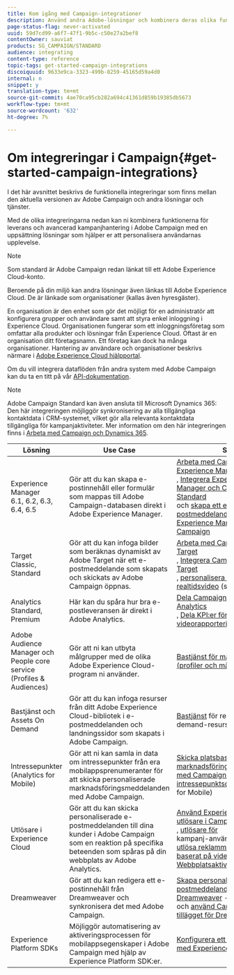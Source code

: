 ```yaml
---
title: Kom igång med Campaign-integrationer
description: Använd andra Adobe-lösningar och kombinera deras olika funktioner med Campaign.
page-status-flag: never-activated
uuid: 59d7cd99-a6f7-47f1-9b5c-c50e27a2bef8
contentOwner: sauviat
products: SG_CAMPAIGN/STANDARD
audience: integrating
content-type: reference
topic-tags: get-started-campaign-integrations
discoiquuid: 9633e9ca-3323-499b-8259-45165d59a4d0
internal: n
snippet: y
translation-type: tm+mt
source-git-commit: 4ae70ca95cb282a694c41361d859b19385db5673
workflow-type: tm+mt
source-wordcount: '632'
ht-degree: 7%

---
```



# Om integreringar i Campaign{#get-started-campaign-integrations}

I det här avsnittet beskrivs de funktionella integreringar som finns mellan den aktuella versionen av Adobe Campaign och andra lösningar och tjänster.

Med de olika integreringarna nedan kan ni kombinera funktionerna för leverans och avancerad kampanjhantering i Adobe Campaign med en uppsättning lösningar som hjälper er att personalisera användarnas upplevelse.

>[!NOTE]
>
> Som standard är Adobe Campaign redan länkat till ett Adobe Experience Cloud-konto.

Beroende på din miljö kan andra lösningar även länkas till Adobe Experience Cloud. De är länkade som organisationer (kallas även hyresgäster).

En organisation är den enhet som gör det möjligt för en administratör att konfigurera grupper och användare samt att styra enkel inloggning i Experience Cloud. Organisationen fungerar som ett inloggningsföretag som omfattar alla produkter och lösningar från Experience Cloud. Oftast är en organisation ditt företagsnamn. Ett företag kan dock ha många organisationer. Hantering av användare och organisationer beskrivs närmare i [Adobe Experience Cloud hjälpportal](https://docs.adobe.com/content/help/en/core-services/interface/manage-users-and-products/organizations.html).

Om du vill integrera dataflöden från andra system med Adobe Campaign kan du ta en titt på vår [API-dokumentation](../../api/using/get-started-apis.md).

>[!NOTE]
>
>Adobe Campaign Standard kan även ansluta till Microsoft Dynamics 365: Den här integreringen möjliggör synkronisering av alla tillgängliga kontaktdata i CRM-systemet, vilket gör alla relevanta kontaktdata tillgängliga för kampanjaktiviteter. Mer information om den här integreringen finns i [Arbeta med Campaign och Dynamics 365](../../integrating/using/working-with-campaign-standard-and-microsoft-dynamics-365.md).


<table> 
 <thead> 
  <tr> 
   <th> Lösning<br /> </th> 
   <th> Use Case<br /> </th> 
   <th> Se<br /> </th> 
  </tr> 
 </thead> 
 <tbody> 
  <tr> 
   <td> Experience Manager<br /> 6.1, 6.2, 6.3, 6.4, 6.5<br /> </td> 
   <td> Gör att du kan skapa e-postinnehåll eller formulär som mappas till Adobe Campaign-databasen direkt i Adobe Experience Manager.<br /> </td> 
   <td> 
     <a href="../../integrating/using/integrating-with-experience-manager.md">Arbeta med Campaign och Experience Manager</a><br/>, <a href="https://helpx.adobe.com/experience-manager/6-4/sites/administering/using/campaignstandard.html">Integrera Experience Manager och Campaign Standard</a> <br/>och <a href="https://docs.campaign.adobe.com/doc/standard/getting_started/en/ACS_AEM.html">skapa ett e-postmeddelande med Experience Manager och Campaign</a> 
    </td> 
  </tr> 
  <tr> 
   <td> Target<br /> Classic, Standard<br /> </td> 
   <td> Gör att du kan infoga bilder som beräknas dynamiskt av Adobe Target när ett e-postmeddelande som skapats och skickats av Adobe Campaign öppnas.<br /> </td> 
   <td> 
    <a href="../../integrating/using/about-campaign-target-integration.md">Arbeta med Campaign och Target</a> <br/>, <a href="https://docs.adobe.com/content/help/en/target/using/integrate/campaign-and-target.html">Integrera Campaign och Target</a><br/>, <a href="https://helpx.adobe.com/marketing-cloud/how-to/email-marketing.html">personalisera e-postbilder i realtidsvideo</a> (steg 3)
    </td> 
  </tr> 
  <tr> 
   <td> Analytics<br /> Standard, Premium <br /> </td> 
   <td> Här kan du spåra hur bra e-postleveransen är direkt i Adobe Analytics.<br /> </td> 
   <td> 
    <a href="../../integrating/using/about-campaign-analytics-integration.md">Dela Campaign-data med Analytics</a><br/>, <a href="https://helpx.adobe.com/marketing-cloud/how-to/email-marketing.html">Dela KPI:er för integrerad videorapportering</a> (steg 1)
    </td> 
  </tr> 
  <tr> 
   <td> Adobe Audience Manager och People core service (Profiles &amp; Audiences)<br /> </td> 
   <td> Gör att ni kan utbyta målgrupper med de olika Adobe Experience Cloud-program ni använder.<br /> </td> 
   <td> <a href="../../integrating/using/about-campaign-audience-manager-or-people-core-service-integration.md">Bastjänst för människor (profiler och målgrupper)</a><br /> </td> 
  </tr> 
  <tr> 
   <td> Bastjänst och Assets On Demand<br /> </td> 
   <td> Gör att du kan infoga resurser från ditt Adobe Experience Cloud-bibliotek i e-postmeddelanden och landningssidor som skapats i Adobe Campaign.<br /> </td> 
   <td> <a href="../../integrating/using/working-with-campaign-and-assets-core-service.md">Bastjänst</a> för resurser eller on demand-resurser<br /> </td> 
  </tr> 
  <tr> 
   <td> Intressepunkter (Analytics for Mobile)<br /> </td> 
   <td> Gör att ni kan samla in data om intressepunkter från era mobilappsprenumeranter för att skicka personaliserade marknadsföringsmeddelanden med Adobe Campaign.<br /> </td> 
   <td> <a href="../../integrating/using/about-campaign-points-of-interest-data-integration.md">Skicka platsbaserade marknadsföringsmeddelanden med Campaign-data och intressepunktsdata</a> (Analytics for Mobile)<br /> </td> 
  </tr> 
  <tr> 
   <td> Utlösare i Experience Cloud<br /> </td> 
   <td> Gör att du kan skicka personaliserade e-postmeddelanden till dina kunder i Adobe Campaign som en reaktion på specifika beteenden som spåras på din webbplats av Adobe Analytics.<br /> </td> 
   <td> 
    <a href="../../integrating/using/about-adobe-experience-cloud-triggers.md">Använd Experience Cloud-utlösare i Campaign Standard</a><br/>, <a href="../../integrating/using/abandonment-triggers-use-cases.md">utlösare för</a><br/>kampanj-användningsfall, <a href="https://helpx.adobe.com/marketing-cloud/how-to/email-marketing.html">utlösa reklammeddelanden baserat på videofilmen Webbplatsaktivitet</a> (steg 2)
    </td> 
  </tr> 
  <tr> 
   <td> Dreamweaver<br /> </td> 
   <td> Gör att du kan redigera ett e-postinnehåll från Dreamweaver och synkronisera det med Adobe Campaign.<br /> </td> 
   <td> 
    <a href="https://docs.adobe.com/content/help/sv-SE/campaign-standard-learn/tutorials/designing-content/email-designer/dreamweaver-integration.html">Skapa personaliserade e-postmeddelanden med Dreamweaver</a> -video <br/>och <a href="https://helpx.adobe.com/se/dreamweaver/using/working-with-dreamweaver-and-campaign.html">använd Campaign-tillägget för Dreamweaver</a> 
  </td> 
  </tr> 
  <tr> 
   <td> Experience Platform SDKs<br /> </td> 
   <td> Möjliggör automatisering av aktiveringsprocessen för mobilappsegenskaper i Adobe Campaign med hjälp av Experience Platform SDK:er.<br /> </td> 
   <td> <a href="https://helpx.adobe.com/se/campaign/kb/configuring-app-sdk.html">Konfigurera ett mobilprogram med Experience Platform SDK</a><br /> </td> 
  </tr> 
 </tbody> 
</table>

